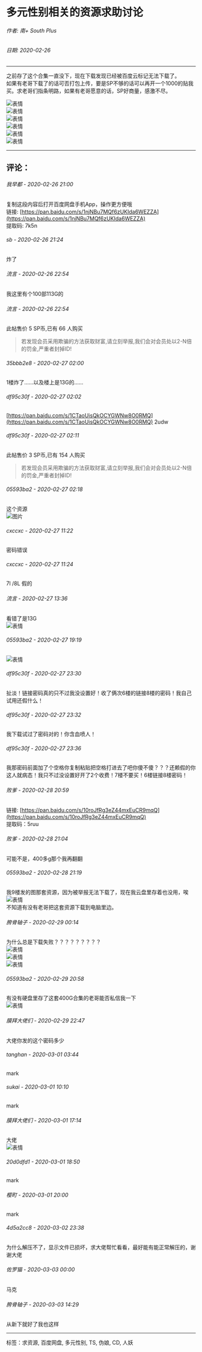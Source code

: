 # 多元性别相关的资源求助讨论

###### 作者: 南+ South Plus  
###### 日期: 2020-02-26

---

之前存了这个合集一直没下，现在下载发现已经被百度云标记无法下载了。  
如果有老哥下载了的话可否打包上传，要是SP不够的话可以再开一个1000的贴我买。求老哥们指条明路，如果有老哥愿意的话，SP好商量，感激不尽。

![表情](images/post/smile/smallface/face108.jpg)  
![表情](images/post/smile/smallface/face108.jpg)  
![表情](images/post/smile/smallface/face108.jpg)  
![表情](images/post/smile/smallface/face008.jpg)  
![表情](images/post/smile/smallface/face008.jpg)  
![表情](images/post/smile/smallface/face008.jpg)

---

## 评论：

###### 我早都 - 2020-02-26 21:00
复制这段内容后打开百度网盘手机App，操作更方便哦  
链接: [https://pan.baidu.com/s/1njNBu7MQf6zUKIda6WEZZA](https://pan.baidu.com/s/1njNBu7MQf6zUKIda6WEZZA)  
提取码: 7k5n

###### sb - 2020-02-26 21:24
炸了

###### 流言 - 2020-02-26 22:54
我这里有个100部113G的

###### 流言 - 2020-02-26 22:54
此帖售价 5 SP币,已有 66 人购买  
> 若发现会员采用欺骗的方法获取财富,请立刻举报,我们会对会员处以2-N倍的罚金,严重者封掉ID!

###### 35bbb2e8 - 2020-02-27 02:00
1楼炸了……以及楼上是13G的……

###### df95c30f - 2020-02-27 02:02
[https://pan.baidu.com/s/1CTaoUisQkOCYGWNw8O0RMQ](https://pan.baidu.com/s/1CTaoUisQkOCYGWNw8O0RMQ) 2udw

###### df95c30f - 2020-02-27 02:11
此帖售价 3 SP币,已有 154 人购买  
> 若发现会员采用欺骗的方法获取财富,请立刻举报,我们会对会员处以2-N倍的罚金,严重者封掉ID!

###### 05593ba2 - 2020-02-27 02:18
这个资源  
![图片](https://i.loli.net/2019/02/25/5c73c02077ade.jpg)

###### cxccxc - 2020-02-27 11:22
密码错误

###### cxccxc - 2020-02-27 11:24
7l /8L 假的

###### 流言 - 2020-02-27 13:36
看错了是13G  
![表情](images/post/smile/smallface/face108.jpg)

###### 05593ba2 - 2020-02-27 19:19
![表情](images/post/smile/smallface/face008.jpg)

###### df95c30f - 2020-02-27 23:30
扯淡！链接密码真的只不过我没设置好！收了俩次6楼的链接8楼的密码！我自己试用还假什么！

###### df95c30f - 2020-02-27 23:32
我下载试过了密码对的！你含血喷人！

###### df95c30f - 2020-02-27 23:36
我那密码前面加了个空格你复制粘贴把空格打进去了吧你傻不傻？？？还赖假的你这人就病态！我只不过没设置好开了2个收费！7楼不要买！6楼链接8楼密码！

###### 败爹 - 2020-02-28 20:59
链接: [https://pan.baidu.com/s/10roJfRg3eZ44mxEuCR9mqQ](https://pan.baidu.com/s/10roJfRg3eZ44mxEuCR9mqQ)  
提取码：5ruu

###### 败爹 - 2020-02-28 21:04
可能不是，400多g那个我再翻翻

###### 05593ba2 - 2020-02-28 21:19
我9楼发的图那套资源，因为被举报无法下载了，现在我云盘里存着也没用，唉  
![表情](images/post/smile/smallface/face108.jpg)  
不知道有没有老哥把这套资源下载到电脑里边。

###### 胯骨轴子 - 2020-02-29 00:14
为什么总是下载失败？？？？？？？？？  
![表情](images/post/smile/smallface/face040.jpg)  
![表情](images/post/smile/smallface/face040.jpg)  
![表情](images/post/smile/smallface/face040.jpg)

###### 05593ba2 - 2020-02-29 20:58
有没有硬盘里存了这套400G合集的老哥能否私信我一下  
![表情](images/post/smile/smallface/face108.jpg)

###### 膜拜大佬们 - 2020-02-29 22:47
大佬你发的这个密码多少

###### tanghan - 2020-03-01 03:44
mark

###### sukai - 2020-03-01 10:10
mark

###### 膜拜大佬们 - 2020-03-01 17:14
大佬  
![表情](images/post/smile/smallface/face074.gif)

###### 20d0dfd1 - 2020-03-01 18:50
mark

###### 樱町 - 2020-03-01 20:00
mark

###### 4d5a2cc8 - 2020-03-02 23:38
为什么解压不了，显示文件已损坏，求大佬帮忙看看，最好能有能正常解压的，谢谢大佬

###### 佐罗猫 - 2020-03-03 00:00
马克

###### 胯骨轴子 - 2020-03-03 14:29
从新下就好了我也这样

--- 

标签：求资源, 百度网盘, 多元性别, TS, 伪娘, CD, 人妖  
